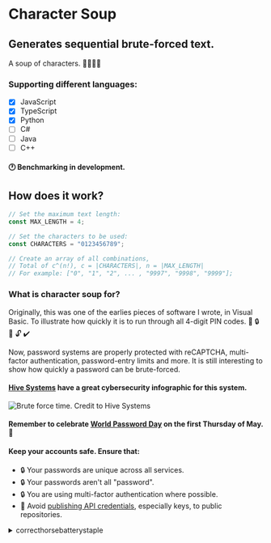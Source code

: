# Character Soup

## Generates sequential brute-forced text.

A soup of characters. :tomato::corn::stew::cake:

### Supporting different languages:

- [x] JavaScript
- [x] TypeScript
- [x] Python
- [ ] C#
- [ ] Java
- [ ] C++

#### :clock1: Benchmarking in development.

## How does it work?

```javascript
// Set the maximum text length:
const MAX_LENGTH = 4;

// Set the characters to be used:
const CHARACTERS = "0123456789";

// Create an array of all combinations,
// Total of c^(n!), c = |CHARACTERS|, n = |MAX_LENGTH|
// For example: ["0", "1", "2", ... , "9997", "9998", "9999"];
```

### What is character soup for?

Originally, this was one of the earlies pieces of software I wrote, in Visual Basic.
To illustrate how quickly it is to run through all 4-digit PIN codes.
:no_entry_sign: :lock: :key: :unlock: :heavy_check_mark:

Now, password systems are properly protected with reCAPTCHA, multi-factor authentication, password-entry limits and more.
It is still interesting to show how quickly a password can be brute-forced.

#### [Hive Systems](https://www.hivesystems.io/) have a great cybersecurity infographic for this system.

![Brute force time. Credit to Hive Systems](https://user-images.githubusercontent.com/53222142/203083902-36696cc8-f3bb-4b23-9a42-643856ac5125.png)

#### Remember to celebrate [World Password Day](https://nationaltoday.com/world-password-day/) on the first Thursday of May. :calendar:

#### Keep your accounts safe. Ensure that:

- :lock: Your passwords are unique across all services.
- :lock: Your passwords aren't all "password".
- :lock: You are using multi-factor authentication where possible.
- :closed_lock_with_key: Avoid [publishing API credentials](https://www.ndss-symposium.org/wp-content/uploads/2019/02/ndss2019_04B-3_Meli_paper.pdf), especially keys, to public repositories.

<details><summary>correcthorsebatterystaple</summary>

![correcthorsebatterystaple. Credit to XKCD](https://imgs.xkcd.com/comics/password_strength.png)

There is an [XKCD for everything](https://xkcd.com/936/ "There is an XKCD comic for everything").

</details>
